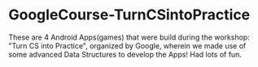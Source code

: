 # GoogleCourse-TurnCSintoPractice
These are 4 Android Apps(games) that were build during the workshop: "Turn CS into Practice", organized by Google, wherein we made use of some advanced Data Structures to develop the Apps! Had lots of fun. 
